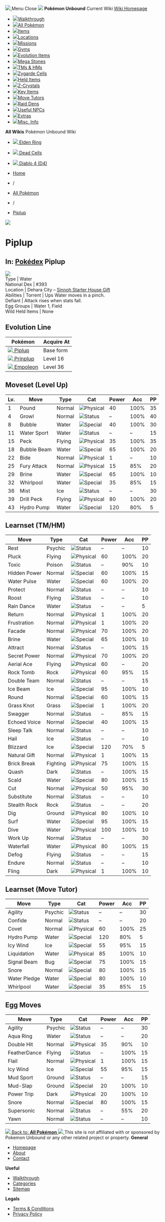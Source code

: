 [ ![](https://static.unboundwiki.com/wp-content/assets/images/2024/07/unbound-game-logo-x50.png) ](https://unboundwiki.com/pokemon/piplup/<https:/unboundwiki.com/>)
Menu Close
![](https://static.unboundwiki.com/wp-content/assets/images/2024/07/pokemon-unbound-frozen-heights-game-icon.jpg)
**Pokémon Unbound**
Current Wiki
[ Wiki Homepage ](https://unboundwiki.com/pokemon/piplup/<https:/unboundwiki.com/>)
  * [![](https://static.unboundwiki.com/wp-content/assets/images/2024/07/unbound-walkthrough-start-preview.jpg)Walkthrough](https://unboundwiki.com/pokemon/piplup/<https:/unboundwiki.com/walkthrough/>)
  * [![](https://static.unboundwiki.com/wp-content/assets/images/2024/07/pokemon-unbound-lab-exterior-150x150.jpg)All Pokémon](https://unboundwiki.com/pokemon/piplup/<https:/unboundwiki.com/pokemon/>)
  * [![](https://static.unboundwiki.com/wp-content/assets/images/2024/07/items-market-150x150.jpg)Items](https://unboundwiki.com/pokemon/piplup/<https:/unboundwiki.com/items/>)
  * [![](https://static.unboundwiki.com/wp-content/assets/images/2024/08/world-map-pokemon-unbound.jpg)Locations](https://unboundwiki.com/pokemon/piplup/<https:/unboundwiki.com/locations/>)
  * [![](https://static.unboundwiki.com/wp-content/assets/images/2024/07/missions-icon-150x150.jpg)Missions](https://unboundwiki.com/pokemon/piplup/<https:/unboundwiki.com/missions/>)
  * [![](https://static.unboundwiki.com/wp-content/assets/images/2024/12/exterior-crater-town-gym-200x200.jpg)Gyms](https://unboundwiki.com/pokemon/piplup/<https:/unboundwiki.com/gyms/>)
  * [![](https://static.unboundwiki.com/wp-content/assets/images/2024/08/evolutionary-items.jpg)Evolution Items](https://unboundwiki.com/pokemon/piplup/<https:/unboundwiki.com/items/evolution-items/>)
  * [![](https://static.unboundwiki.com/wp-content/assets/images/2024/07/mega-stone-150x150.jpg)Mega Stones](https://unboundwiki.com/pokemon/piplup/<https:/unboundwiki.com/mega-stones/>)
  * [![](https://static.unboundwiki.com/wp-content/assets/images/2024/07/tmloc-150x150.png)TMs & HMs](https://unboundwiki.com/pokemon/piplup/<https:/unboundwiki.com/tms-hms/>)
  * [![](https://static.unboundwiki.com/wp-content/assets/images/2024/08/zygarde-house.jpg)Zygarde Cells](https://unboundwiki.com/pokemon/piplup/<https:/unboundwiki.com/items/zygarde-cells/>)
  * [![](https://static.unboundwiki.com/wp-content/assets/images/2024/10/helditems-endgame-shop-200x200.jpg)Held Items](https://unboundwiki.com/pokemon/piplup/<https:/unboundwiki.com/items/held-items/>)
  * [![](https://static.unboundwiki.com/wp-content/assets/images/2024/08/zcrystals-listing-preview.jpg)Z-Crystals](https://unboundwiki.com/pokemon/piplup/<https:/unboundwiki.com/z-crystals/>)
  * [![](https://static.unboundwiki.com/wp-content/assets/images/2024/08/cube.jpg)Key Items](https://unboundwiki.com/pokemon/piplup/<https:/unboundwiki.com/items/key-items/>)
  * [![](https://static.unboundwiki.com/wp-content/assets/images/2024/09/move-tutors-preview.jpg)Move Tutors](https://unboundwiki.com/pokemon/piplup/<https:/unboundwiki.com/misc-info/move-tutors/>)
  * [![](https://static.unboundwiki.com/wp-content/assets/images/2024/10/raid-den-area-pokemon-unbound-lightv.jpg)Raid Dens](https://unboundwiki.com/pokemon/piplup/<https:/unboundwiki.com/raid-dens/>)
  * [![](https://static.unboundwiki.com/wp-content/assets/images/2024/11/useful-npc-preview-200x200.jpg)Useful NPCs](https://unboundwiki.com/pokemon/piplup/<https:/unboundwiki.com/misc-info/useful-npcs/>)
  * [![](https://static.unboundwiki.com/wp-content/assets/images/2024/10/kyurem-unbound-sidequest-200x200.jpg)Extras](https://unboundwiki.com/pokemon/piplup/<https:/unboundwiki.com/extras/>)
  * [![](https://static.unboundwiki.com/wp-content/assets/images/2024/08/dehara-mart.png)Misc. Info](https://unboundwiki.com/pokemon/piplup/<https:/unboundwiki.com/misc-info/>)


**All Wikis**
Pokémon Unbound Wiki
  * [ ![](https://unboundwiki.com/wp-content/themes/stratswiki/assets/img/wiki/elden-ring.png) Elden Ring ](https://unboundwiki.com/pokemon/piplup/<#>)
  * [ ![](https://unboundwiki.com/wp-content/themes/stratswiki/assets/img/wiki/dead-cells.jpg) Dead Cells ](https://unboundwiki.com/pokemon/piplup/<#>)
  * [ ![](https://unboundwiki.com/wp-content/themes/stratswiki/assets/img/wiki/diablo.png) Diablo 4 (D4) ](https://unboundwiki.com/pokemon/piplup/<#>)


  * [ Home ](https://unboundwiki.com/pokemon/piplup/<https:/unboundwiki.com/>)
  * /
  * [ All Pokémon ](https://unboundwiki.com/pokemon/piplup/<https:/unboundwiki.com/pokemon/>)
  * /
  * [ Piplup ](https://unboundwiki.com/pokemon/piplup/<https:/unboundwiki.com/pokemon/piplup/>)

![](https://static.unboundwiki.com/wp-content/assets/images/2024/12/piplup_scaled_4x_pngcrushed.png)
# Piplup
In: [Pokédex](https://unboundwiki.com/pokemon/piplup/<https:/unboundwiki.com/category/pokedex/>)
Piplup  
---  
![](https://static.unboundwiki.com/wp-content/assets/sprites/pokemon/piplup.png)  
Type | Water  
National Dex | #393  
Location | Dehara City – [Sinnoh Starter House Gift](https://unboundwiki.com/pokemon/piplup/<https:/unboundwiki.com/misc-info/useful-npcs/sinnoh-starters-lady/>)  
Abilities | Torrent | Ups Water moves in a pinch.  
Defiant | Attack rises when stats fall.  
Egg Groups | Water 1, Field  
Wild Held Items | None  
## Evolution Line
Pokémon | Acquire At  
---|---  
[![](https://static.unboundwiki.com/wp-content/assets/sprites/pokemon/piplup.png) Piplup](https://unboundwiki.com/pokemon/piplup/<https:/unboundwiki.com/pokemon/piplup/>) | Base form  
[![](https://static.unboundwiki.com/wp-content/assets/sprites/pokemon/prinplup.png) Prinplup](https://unboundwiki.com/pokemon/piplup/<https:/unboundwiki.com/pokemon/prinplup/>) | Level 16  
[![](https://static.unboundwiki.com/wp-content/assets/sprites/pokemon/empoleon.png) Empoleon](https://unboundwiki.com/pokemon/piplup/<https:/unboundwiki.com/pokemon/empoleon/>) | Level 36  
## Moveset (Level Up)
Lv. | Move | Type | Cat | Power | Acc | PP  
---|---|---|---|---|---|---  
1 | Pound | Normal | ![Physical](https://static.unboundwiki.com/wp-content/assets/icons/ui/physical.png) | 40 | 100% | 35  
4 | Growl | Normal | ![Status](https://static.unboundwiki.com/wp-content/assets/icons/ui/status.png) | – | 100% | 40  
8 | Bubble | Water | ![Special](https://static.unboundwiki.com/wp-content/assets/icons/ui/special.png) | 40 | 100% | 30  
11 | Water Sport | Water | ![Status](https://static.unboundwiki.com/wp-content/assets/icons/ui/status.png) | – | – | 15  
15 | Peck | Flying | ![Physical](https://static.unboundwiki.com/wp-content/assets/icons/ui/physical.png) | 35 | 100% | 35  
18 | Bubble Beam | Water | ![Special](https://static.unboundwiki.com/wp-content/assets/icons/ui/special.png) | 65 | 100% | 20  
22 | Bide | Normal | ![Physical](https://static.unboundwiki.com/wp-content/assets/icons/ui/physical.png) | 1 | – | 10  
25 | Fury Attack | Normal | ![Physical](https://static.unboundwiki.com/wp-content/assets/icons/ui/physical.png) | 15 | 85% | 20  
29 | Brine | Water | ![Special](https://static.unboundwiki.com/wp-content/assets/icons/ui/special.png) | 65 | 100% | 10  
32 | Whirlpool | Water | ![Special](https://static.unboundwiki.com/wp-content/assets/icons/ui/special.png) | 35 | 85% | 15  
36 | Mist | Ice | ![Status](https://static.unboundwiki.com/wp-content/assets/icons/ui/status.png) | – | – | 30  
39 | Drill Peck | Flying | ![Physical](https://static.unboundwiki.com/wp-content/assets/icons/ui/physical.png) | 80 | 100% | 20  
43 | Hydro Pump | Water | ![Special](https://static.unboundwiki.com/wp-content/assets/icons/ui/special.png) | 120 | 80% | 5  
## Learnset (TM/HM)
Move | Type | Cat | Power | Acc | PP  
---|---|---|---|---|---  
Rest | Psychic | ![Status](https://static.unboundwiki.com/wp-content/assets/icons/ui/status.png) | – | – | 10  
Pluck | Flying | ![Physical](https://static.unboundwiki.com/wp-content/assets/icons/ui/physical.png) | 60 | 100% | 20  
Toxic | Poison | ![Status](https://static.unboundwiki.com/wp-content/assets/icons/ui/status.png) | – | 90% | 10  
Hidden Power | Normal | ![Special](https://static.unboundwiki.com/wp-content/assets/icons/ui/special.png) | 60 | 100% | 15  
Water Pulse | Water | ![Special](https://static.unboundwiki.com/wp-content/assets/icons/ui/special.png) | 60 | 100% | 20  
Protect | Normal | ![Status](https://static.unboundwiki.com/wp-content/assets/icons/ui/status.png) | – | – | 10  
Roost | Flying | ![Status](https://static.unboundwiki.com/wp-content/assets/icons/ui/status.png) | – | – | 10  
Rain Dance | Water | ![Status](https://static.unboundwiki.com/wp-content/assets/icons/ui/status.png) | – | – | 5  
Return | Normal | ![Physical](https://static.unboundwiki.com/wp-content/assets/icons/ui/physical.png) | 1 | 100% | 20  
Frustration | Normal | ![Physical](https://static.unboundwiki.com/wp-content/assets/icons/ui/physical.png) | 1 | 100% | 20  
Facade | Normal | ![Physical](https://static.unboundwiki.com/wp-content/assets/icons/ui/physical.png) | 70 | 100% | 20  
Brine | Water | ![Special](https://static.unboundwiki.com/wp-content/assets/icons/ui/special.png) | 65 | 100% | 10  
Attract | Normal | ![Status](https://static.unboundwiki.com/wp-content/assets/icons/ui/status.png) | – | 100% | 15  
Secret Power | Normal | ![Physical](https://static.unboundwiki.com/wp-content/assets/icons/ui/physical.png) | 70 | 100% | 20  
Aerial Ace | Flying | ![Physical](https://static.unboundwiki.com/wp-content/assets/icons/ui/physical.png) | 60 | – | 20  
Rock Tomb | Rock | ![Physical](https://static.unboundwiki.com/wp-content/assets/icons/ui/physical.png) | 60 | 95% | 15  
Double Team | Normal | ![Status](https://static.unboundwiki.com/wp-content/assets/icons/ui/status.png) | – | – | 15  
Ice Beam | Ice | ![Special](https://static.unboundwiki.com/wp-content/assets/icons/ui/special.png) | 95 | 100% | 10  
Round | Normal | ![Special](https://static.unboundwiki.com/wp-content/assets/icons/ui/special.png) | 60 | 100% | 15  
Grass Knot | Grass | ![Special](https://static.unboundwiki.com/wp-content/assets/icons/ui/special.png) | 1 | 100% | 20  
Swagger | Normal | ![Status](https://static.unboundwiki.com/wp-content/assets/icons/ui/status.png) | – | 85% | 15  
Echoed Voice | Normal | ![Special](https://static.unboundwiki.com/wp-content/assets/icons/ui/special.png) | 40 | 100% | 15  
Sleep Talk | Normal | ![Status](https://static.unboundwiki.com/wp-content/assets/icons/ui/status.png) | – | – | 10  
Hail | Ice | ![Status](https://static.unboundwiki.com/wp-content/assets/icons/ui/status.png) | – | – | 10  
Blizzard | Ice | ![Special](https://static.unboundwiki.com/wp-content/assets/icons/ui/special.png) | 120 | 70% | 5  
Natural Gift | Normal | ![Physical](https://static.unboundwiki.com/wp-content/assets/icons/ui/physical.png) | 1 | 100% | 15  
Brick Break | Fighting | ![Physical](https://static.unboundwiki.com/wp-content/assets/icons/ui/physical.png) | 75 | 100% | 15  
Quash | Dark | ![Status](https://static.unboundwiki.com/wp-content/assets/icons/ui/status.png) | – | 100% | 15  
Scald | Water | ![Special](https://static.unboundwiki.com/wp-content/assets/icons/ui/special.png) | 80 | 100% | 15  
Cut | Normal | ![Physical](https://static.unboundwiki.com/wp-content/assets/icons/ui/physical.png) | 50 | 95% | 30  
Substitute | Normal | ![Status](https://static.unboundwiki.com/wp-content/assets/icons/ui/status.png) | – | – | 10  
Stealth Rock | Rock | ![Status](https://static.unboundwiki.com/wp-content/assets/icons/ui/status.png) | – | – | 20  
Dig | Ground | ![Physical](https://static.unboundwiki.com/wp-content/assets/icons/ui/physical.png) | 80 | 100% | 10  
Surf | Water | ![Special](https://static.unboundwiki.com/wp-content/assets/icons/ui/special.png) | 95 | 100% | 15  
Dive | Water | ![Physical](https://static.unboundwiki.com/wp-content/assets/icons/ui/physical.png) | 100 | 100% | 10  
Work Up | Normal | ![Status](https://static.unboundwiki.com/wp-content/assets/icons/ui/status.png) | – | – | 30  
Waterfall | Water | ![Physical](https://static.unboundwiki.com/wp-content/assets/icons/ui/physical.png) | 80 | 100% | 15  
Defog | Flying | ![Status](https://static.unboundwiki.com/wp-content/assets/icons/ui/status.png) | – | – | 15  
Endure | Normal | ![Status](https://static.unboundwiki.com/wp-content/assets/icons/ui/status.png) | – | – | 10  
Fling | Dark | ![Physical](https://static.unboundwiki.com/wp-content/assets/icons/ui/physical.png) | 1 | 100% | 10  
## Learnset (Move Tutor)
Move | Type | Cat | Power | Acc | PP  
---|---|---|---|---|---  
Agility | Psychic | ![Status](https://static.unboundwiki.com/wp-content/assets/icons/ui/status.png) | – | – | 30  
Confide | Normal | ![Status](https://static.unboundwiki.com/wp-content/assets/icons/ui/status.png) | – | – | 20  
Covet | Normal | ![Physical](https://static.unboundwiki.com/wp-content/assets/icons/ui/physical.png) | 60 | 100% | 25  
Hydro Pump | Water | ![Special](https://static.unboundwiki.com/wp-content/assets/icons/ui/special.png) | 120 | 80% | 5  
Icy Wind | Ice | ![Special](https://static.unboundwiki.com/wp-content/assets/icons/ui/special.png) | 55 | 95% | 15  
Liquidation | Water | ![Physical](https://static.unboundwiki.com/wp-content/assets/icons/ui/physical.png) | 85 | 100% | 10  
Signal Beam | Bug | ![Special](https://static.unboundwiki.com/wp-content/assets/icons/ui/special.png) | 75 | 100% | 15  
Snore | Normal | ![Special](https://static.unboundwiki.com/wp-content/assets/icons/ui/special.png) | 80 | 100% | 15  
Water Pledge | Water | ![Special](https://static.unboundwiki.com/wp-content/assets/icons/ui/special.png) | 80 | 100% | 10  
Whirlpool | Water | ![Special](https://static.unboundwiki.com/wp-content/assets/icons/ui/special.png) | 35 | 85% | 15  
## Egg Moves
Move | Type | Cat | Power | Acc | PP  
---|---|---|---|---|---  
Agility | Psychic | ![Status](https://static.unboundwiki.com/wp-content/assets/icons/ui/status.png) | – | – | 30  
Aqua Ring | Water | ![Status](https://static.unboundwiki.com/wp-content/assets/icons/ui/status.png) | – | – | 20  
Double Hit | Normal | ![Physical](https://static.unboundwiki.com/wp-content/assets/icons/ui/physical.png) | 35 | 90% | 10  
FeatherDance | Flying | ![Status](https://static.unboundwiki.com/wp-content/assets/icons/ui/status.png) | – | 100% | 15  
Flail | Normal | ![Physical](https://static.unboundwiki.com/wp-content/assets/icons/ui/physical.png) | 1 | 100% | 15  
Icy Wind | Ice | ![Special](https://static.unboundwiki.com/wp-content/assets/icons/ui/special.png) | 55 | 95% | 15  
Mud Sport | Ground | ![Status](https://static.unboundwiki.com/wp-content/assets/icons/ui/status.png) | – | – | 15  
Mud-Slap | Ground | ![Special](https://static.unboundwiki.com/wp-content/assets/icons/ui/special.png) | 20 | 100% | 10  
Power Trip | Dark | ![Physical](https://static.unboundwiki.com/wp-content/assets/icons/ui/physical.png) | 20 | 100% | 10  
Snore | Normal | ![Special](https://static.unboundwiki.com/wp-content/assets/icons/ui/special.png) | 80 | 100% | 15  
Supersonic | Normal | ![Status](https://static.unboundwiki.com/wp-content/assets/icons/ui/status.png) | – | 55% | 20  
Yawn | Normal | ![Status](https://static.unboundwiki.com/wp-content/assets/icons/ui/status.png) | – | – | 10  
[ ![](https://static.unboundwiki.com/wp-content/assets/images/2024/07/pokemon-unbound-lab-exterior.jpg) Back to: **All Pokémon** ](https://unboundwiki.com/pokemon/piplup/<https:/unboundwiki.com/pokemon/>)
[ ![](https://static.unboundwiki.com/wp-content/assets/images/2024/07/unbound-game-logo-x50.png) ](https://unboundwiki.com/pokemon/piplup/<https:/unboundwiki.com/>)
This site is not affiliated with or sponsored by Pokemon Unbound or any other related project or property. 
**General**
  * [ Homepage ](https://unboundwiki.com/pokemon/piplup/<https:/unboundwiki.com/>)
  * [ About ](https://unboundwiki.com/pokemon/piplup/<https:/unboundwiki.com/about/>)
  * [ Contact ](https://unboundwiki.com/pokemon/piplup/<https:/unboundwiki.com/contact/>)


**Useful**
  * [ Walkthrough ](https://unboundwiki.com/pokemon/piplup/<https:/unboundwiki.com/walkthrough/>)
  * [ Categories ](https://unboundwiki.com/pokemon/piplup/<https:/unboundwiki.com/categories/>)
  * [ Sitemap ](https://unboundwiki.com/pokemon/piplup/<https:/unboundwiki.com/sitemap/>)


**Legals**
  * [ Terms & Conditions ](https://unboundwiki.com/pokemon/piplup/<https:/unboundwiki.com/terms-conditions/>)
  * [ Privacy Policy ](https://unboundwiki.com/pokemon/piplup/<https:/unboundwiki.com/privacy-policy/>)


